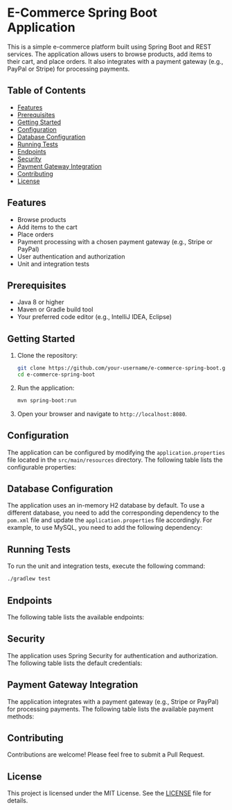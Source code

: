 # E-Commerce Spring Boot Application

This is a simple e-commerce platform built using Spring Boot and REST services. The application allows users to browse products, add items to their cart, and place orders. It also integrates with a payment gateway (e.g., PayPal or Stripe) for processing payments.

## Table of Contents
- [Features](#features)
- [Prerequisites](#prerequisites)
- [Getting Started](#getting-started)
- [Configuration](#configuration)
- [Database Configuration](#database-configuration)
- [Running Tests](#running-tests)
- [Endpoints](#endpoints)
- [Security](#security)
- [Payment Gateway Integration](#payment-gateway-integration)
- [Contributing](#contributing)
- [License](#license)

## Features

- Browse products
- Add items to the cart
- Place orders
- Payment processing with a chosen payment gateway (e.g., Stripe or PayPal)
- User authentication and authorization
- Unit and integration tests

## Prerequisites

- Java 8 or higher
- Maven or Gradle build tool
- Your preferred code editor (e.g., IntelliJ IDEA, Eclipse)

## Getting Started

1. Clone the repository:

   ```bash
   git clone https://github.com/your-username/e-commerce-spring-boot.git
   cd e-commerce-spring-boot
    ```
   
2. Run the application:

   ```bash
   mvn spring-boot:run
   ```
   
3. Open your browser and navigate to `http://localhost:8080`.

## Configuration

The application can be configured by modifying the `application.properties` file located in the `src/main/resources` directory. The following table lists the configurable properties:

## Database Configuration

The application uses an in-memory H2 database by default. To use a different database, you need to add the corresponding dependency to the `pom.xml` file and update the `application.properties` file accordingly. For example, to use MySQL, you need to add the following dependency:


## Running Tests

To run the unit and integration tests, execute the following command:

```bash
./gradlew test
```

## Endpoints

The following table lists the available endpoints:


## Security

The application uses Spring Security for authentication and authorization. The following table lists the default credentials:


## Payment Gateway Integration

The application integrates with a payment gateway (e.g., Stripe or PayPal) for processing payments. The following table lists the available payment methods:


## Contributing

Contributions are welcome! Please feel free to submit a Pull Request.

## License

This project is licensed under the MIT License. See the [LICENSE](LICENSE) file for details.
